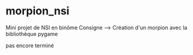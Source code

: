# morpion_nsi

Mini projet de NSI en binôme
Consigne --> Création d'un morpion avec la bibliothèque pygame

pas encore terminé
